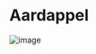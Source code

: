 # Aardappel
![image](https://github.com/dcherednik/Aardappel/assets/1076097/ff74dfd7-1891-4247-878b-51d674923dea)
